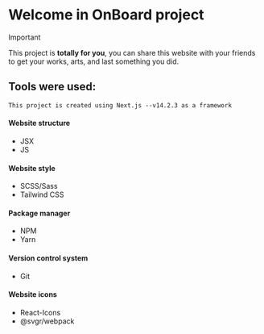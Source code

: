 # Welcome in OnBoard project
> [!IMPORTANT]
> This project is **totally for you**, you can share this website with your friends to get your works, arts, and last something you did.

## Tools were used:
`This project is created using Next.js --v14.2.3 as a framework`

#### Website structure
* JSX
* JS
#### Website style
* SCSS/Sass
* Tailwind CSS
#### Package manager
* NPM
* Yarn
#### Version control system
* Git
#### Website icons
* React-Icons
* @svgr/webpack